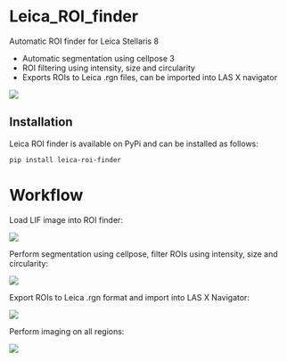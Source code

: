 # Leica_ROI_finder
Automatic ROI finder for Leica Stellaris 8
- Automatic segmentation using cellpose 3
- ROI filtering using intensity, size and circularity
- Exports ROIs to Leica .rgn files, can be imported into LAS X navigator

![](./assets/images/leica_roi_finder.png)

## Installation
Leica ROI finder is available on PyPi and can be installed as follows:
```shell
pip install leica-roi-finder
```

# Workflow
Load LIF image into ROI finder:

![](./assets/images/image_loaded.png)

Perform segmentation using cellpose, filter ROIs using intensity, size and circularity:

![](./assets/images/segmentation.png)

Export ROIs to Leica .rgn format and import into LAS X Navigator:

![](./assets/images/regions_loaded.png)

Perform imaging on all regions:

![](./assets/images/experiment.png)